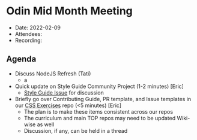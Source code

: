 # Odin Mid Month Meeting 

* Date: 2022-02-09
* Attendees: 
* Recording: 

## Agenda

- Discuss NodeJS Refresh (Tati)
    - a
- Quick update on Style Guide Community Project (1-2 minutes) [Eric]
    - [Style Guide Issue](https://github.com/TheOdinProject/top-meta/issues/105) for discussion
- Briefly go over Contributing Guide, PR template, and Issue templates in our [CSS Exercises](https://github.com/TheOdinProject/css-exercises) repo (<5 minutes) [Eric]
    - The plan is to make these items consistent across our repos
    - The curriculum and main TOP repos may need to be updated Wiki-wise as well
    - Discussion, if any, can be held in a thread
